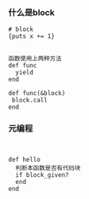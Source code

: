 ### 什么是block
```
# block
{puts x += 1}


函数使用上两种方法
def func
  yield
end

def func(&block)
 block.call
end

```


### 元编程
```


def hello
  判断本函数是否有代码块
  if block_given?
  end
end
```